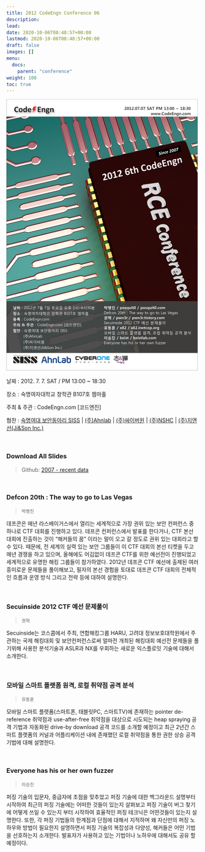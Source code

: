 ```yaml
---
title: 2012 CodeEngn Conference 06
description: 
lead: 
date: 2020-10-06T08:48:57+00:00
lastmod: 2020-10-06T08:48:57+00:00
draft: false
images: []
menu:
  docs:
    parent: "conference"
weight: 100
toc: true
---
```


<img class="img-fluid lazyload blur-up border-0" data-sizes=auto src=codeengn_conference_06_poster.png alt=Rectangle>
<br />

날짜 : 2012. 7. 7. SAT / PM 13:00 ~ 18:30

장소 : 숙명여자대학교 창학관 B107호 젬마홀

주최 & 주관 : CodeEngn.com [코드엔진] &nbsp;

협찬 : 
<a href='http://siss.sookmyung.ac.kr' target='_blank'>숙명여대 보안동아리 SISS</a> | 
<a href='https://www.ahnlab.com' target='_blank'>(주)Ahnlab</a> | 
<a href='http://cyberone.kr' target='_blank'>(주)싸이버원</a> | 
<a href='https://www.nshc.net' target='_blank'>(주)NSHC</a> | 
<a href='https://jinson.tistory.com' target='_blank'>(주)지앤선(Ji&Son Inc.) </a>

<br />

### Download All Slides

> Github: <a href='https://github.com/codeengn/codeengn-conference' target='_blank'>2007 - recent data</a>

<br />





### Defcon 20th : The way to go to Las Vegas

> <small>박병진</small>


데프콘은 매년 라스베이거스에서 열리는 세계적으로 가장 권위 있는 보안 컨퍼런스 중 하나로 CTF 대회를 진행하고 있다. 데프콘 컨퍼런스에서 발표를 한다거나, CTF 본선 대회에 진출하는 것이 “해커들의 꿈” 이라는 말이 오고 갈 정도로 권위 있는 대회라고 할 수 있다. 때문에, 전 세계의 실력 있는 보안 그룹들이 이 CTF 대회의 본선 티켓을 두고 매년 경쟁을 하고 있으며, 올해에도 어김없이 데프콘 CTF를 위한 예선전이 진행되었고 세계적으로 유명한 해킹 그룹들이 참가하였다. 2012년 데프콘 CTF 예선에 출제된 여러 흥미로운 문제들을 풀이해보고, 필자의 본선 경험을 토대로 데프콘 CTF 대회의 전체적인 흐름과 운영 방식 그리고 전략 등에 대하여 설명한다.


<br />

### Secuinside 2012 CTF 예선 문제풀이

> <small>권혁</small>


Secuinside는 코스콤에서 주최, 연합해킹그룹 HARU, 고려대 정보보호대학원에서 주관하는 국제 해킹대회 및 보안컨퍼런스로써 얼마전 개최된 해킹대회 예선전 문제들을 풀기위해 사용한 분석기술과 ASLR과 NX를 우회하는 새로운 익스플로잇 기술에 대해서 소개한다.


<br />

### 모바일 스마트 플랫폼 원격, 로컬 취약점 공격 분석

> <small>유동훈</small>


모바일 스마트 플랫폼(스마트폰, 태블릿PC, 스마트TV)에 존재하는 pointer de-reference 취약점과 use-after-free 취약점을 대상으로 시도되는 heap spraying 공격 기법과 자동화된 drive-by download 공격 코드를 소개할 예정이고 최근 2년간 스마트 플랫폼의 커널과 어플리케이션 내에 존재했던 로컬 취약점을 통한 권한 상승 공격 기법에 대해 설명한다.


<br />

### Everyone has his or her own fuzzer

> <small>이승진</small>


퍼징 기술의 입문자, 중급자에 초점을 맞추었고 퍼징 기술에 대한 백그라운드 설명부터 시작하여 최근의 퍼징 기술에는 어떠한 것들이 있는지 살펴보고 퍼징 기술이 버그 찾기에 어떻게 쓰일 수 있는지 부터 시작하여 효율적인 퍼징 테크닉은 어떤것들이 있는지 설명한다. 또한, 각 퍼징 기법들의 한계점과 단점에 대해서 지적하며 왜 자신만의 퍼징 노하우와 방법이 필요한지 설명하면서 퍼징 기술의 복잡성과 다양성, 해커들은 어떤 기법을 선호하는지 소개한다. 발표자가 사용하고 있는 기법이나 노하우에 대해서도 공유 할 예정이다.
